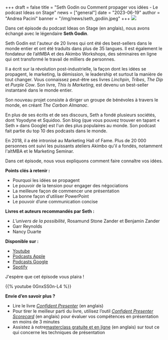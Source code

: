+++
draft = false
title = "Seth Godin ou Comment propager vos idées - Le podcast Ideas on Stage"
news = ["general"]
date = "2023-06-19"
author = "Andrea Pacini"
banner = "/img/news/seth_godiin.jpeg"
+++
![](/img/news/seth_godiin.jpeg)

Dans cet épisode du podcast Ideas on Stage (en anglais), nous avons échangé avec le légendaire **Seth Godin**.

Seth Godin est l'auteur de 20 livres qui ont été des best-sellers dans le monde entier et ont été traduits dans plus de 35 langues. Il est également le fondateur de l’altMBA et des Akimbo Workshops, des séminaires en ligne qui ont transformé le travail de milliers de personnes.

Il a écrit sur la révolution post-industrielle, la façon dont les idées se propagent, le marketing, la démission, le leadership et surtout la manière de tout changer. Vous connaissez peut-être ses livres *Linchpin*, *Tribes*, *The Dip* et *Purple Cow*. Son livre, *This Is Marketing*, est devenu un best-seller instantané dans le monde entier.

Son nouveau projet consiste à diriger un groupe de bénévoles à travers le monde, en créant *The Carbon Almanac*.

En plus de ses écrits et de ses discours, Seth a fondé plusieurs sociétés, dont Yoyodyne et Squidoo. Son blog (que vous pouvez trouver en tapant « Seth » dans Google) est l'un des plus populaires au monde. Son podcast fait partie du top 10 des podcasts dans le monde.

En 2018, il a été intronisé au Marketing Hall of Fame. Plus de 20 000 personnes ont suivi les puissants ateliers Akimbo qu'il a fondés, notamment l'altMBA et le Marketing Seminar.

Dans cet épisode, nous vous expliquons comment faire connaître vos idées.

**Points clés à retenir :**

* Pourquoi les idées se propagent
* Le pouvoir de la tension pour engager des négociations
* La meilleure façon de commencer une présentation
* La bonne façon d'utiliser PowerPoint
* Le pouvoir d’une communication concise

**Livres et auteurs recommandés par Seth :**

* *L’univers de la possibilité*, Rosamund Stone Zander et Benjamin Zander
* Garr Reynolds
* Nancy Duarte

**Disponible sur :**

* [Youtube](https://youtu.be/0GnxSS0n-L4)
* [Podcasts Apple](https://podcasts.apple.com/us/podcast/48-seth-godin-on-how-to-get-your-ideas-to-spread-the/id1506050111?i=1000616957114)
* [Podcasts Google](https://podcasts.google.com/feed/aHR0cHM6Ly9hbmNob3IuZm0vcy8xYTRjNGFjYy9wb2RjYXN0L3Jzcw/episode/MTkyZDUzOGMtYWMzMC00NmFkLThhOTMtZWFlZjMzMWY2NTc2?sa=X&ved=0CAUQkfYCahcKEwiokOjQgs__AhUAAAAAHQAAAAAQNg)
* [Spotify](https://open.spotify.com/episode/2PfZLB5GabnhuOqvEIjV1z?si=g3bqG5p-SwuafqbJQPvBrQ)

J'espère que cet épisode vous plaira !

{{% youtube 0GnxSS0n-L4 %}}

**Envie d’en savoir plus ?**

* Lire le livre *[Confident Presenter](https://amzn.eu/d/bKswMEe)* (en anglais)
* Pour tirer le meilleur parti du livre, utilisez l’outil *[Confident Presenter Scorecard](https://ideasonstage.com/score)* (en anglais) pour évaluer vos compétences en présentation en moins de 3 minutes
* Assistez à notre[masterclass gratuite et en ligne](http://ideasonstageuk.eventbrite.com/) (en anglais) sur tout ce qui concerne les techniques de présentation